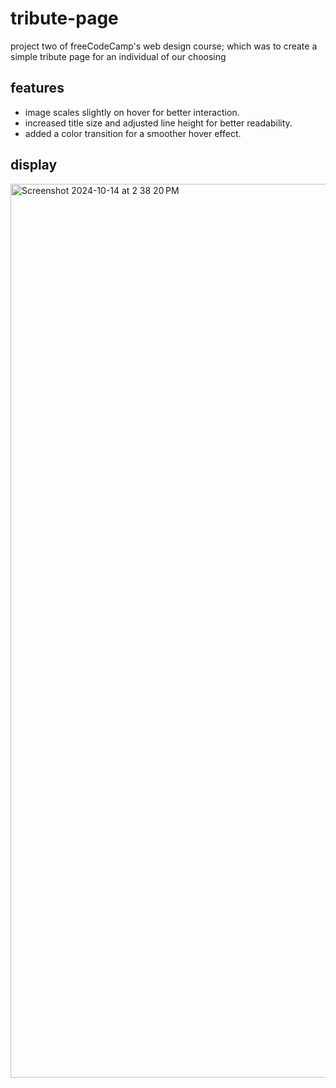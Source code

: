 # tribute-page
project two of freeCodeCamp's web design course; which was to create a simple tribute page for an individual of our choosing

<h2>features</h2>
<ul>
  <li>image scales slightly on hover for better interaction.</li>
  <li>increased title size and adjusted line height for better readability.</li>
  <li>added a color transition for a smoother hover effect.</li>
</ul>

<h2>display</h2>

[<img width="1430" alt="Screenshot 2024-10-14 at 2 38 20 PM" src="https://github.com/user-attachments/assets/87680e7c-dc49-4b1f-aa45-ce8411eb762e">](https://myrahm.github.io/tribute-page/)
